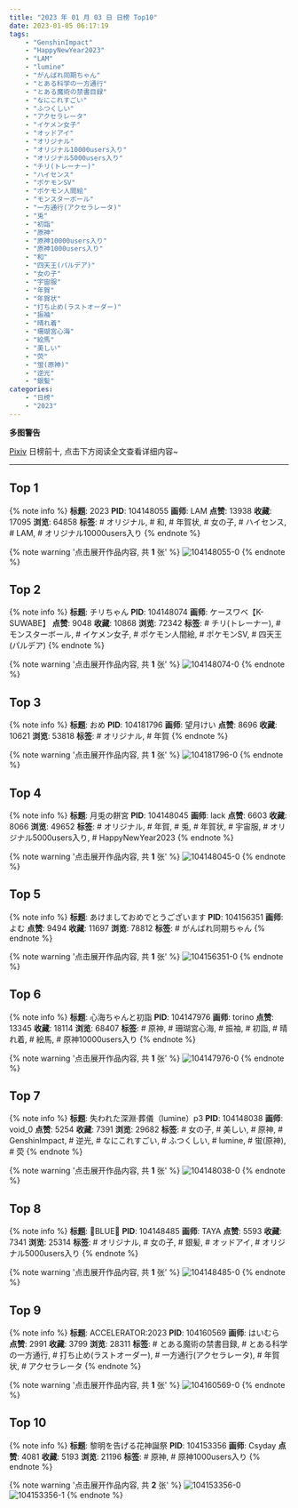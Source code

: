 ```yaml
---
title: "2023 年 01 月 03 日 日榜 Top10"
date: 2023-01-05 06:17:19
tags:
    - "GenshinImpact"
    - "HappyNewYear2023"
    - "LAM"
    - "lumine"
    - "がんばれ同期ちゃん"
    - "とある科学の一方通行"
    - "とある魔術の禁書目録"
    - "なにこれすごい"
    - "ふつくしい"
    - "アクセラレータ"
    - "イケメン女子"
    - "オッドアイ"
    - "オリジナル"
    - "オリジナル10000users入り"
    - "オリジナル5000users入り"
    - "チリ(トレーナー)"
    - "ハイセンス"
    - "ポケモンSV"
    - "ポケモン人間絵"
    - "モンスターボール"
    - "一方通行(アクセラレータ)"
    - "兎"
    - "初詣"
    - "原神"
    - "原神10000users入り"
    - "原神1000users入り"
    - "和"
    - "四天王(パルデア)"
    - "女の子"
    - "宇宙服"
    - "年賀"
    - "年賀状"
    - "打ち止め(ラストオーダー)"
    - "振袖"
    - "晴れ着"
    - "珊瑚宮心海"
    - "絵馬"
    - "美しい"
    - "荧"
    - "蛍(原神)"
    - "逆光"
    - "銀髪"
categories:
    - "日榜"
    - "2023"
---
```


<i class="fa fa-triangle-exclamation"></i>**多图警告**<i class="fa fa-triangle-exclamation"></i>

[Pixiv](https://www.pixiv.net/) 日榜前十, 点击下方阅读全文查看详细内容~

<!-- more -->

---

## Top 1

{% note info %}
**标题**: 2023
**PID**: 104148055 **画师**: LAM
**点赞**: 13938 **收藏**: 17095 **浏览**: 64858
**标签**: # オリジナル, # 和, # 年賀状, # 女の子, # ハイセンス, # LAM, # オリジナル10000users入り
{% endnote %}

{% note warning '点击展开作品内容, 共 **1** 张' %}
![104148055-0](https://i.pixiv.re/img-original/img/2023/01/02/00/00/29/104148055_p0.jpg)
{% endnote %}

## Top 2

{% note info %}
**标题**: チリちゃん
**PID**: 104148074 **画师**: ケースワベ【K-SUWABE】
**点赞**: 9048 **收藏**: 10868 **浏览**: 72342
**标签**: # チリ(トレーナー), # モンスターボール, # イケメン女子, # ポケモン人間絵, # ポケモンSV, # 四天王(パルデア)
{% endnote %}

{% note warning '点击展开作品内容, 共 **1** 张' %}
![104148074-0](https://i.pixiv.re/img-original/img/2023/01/02/00/00/33/104148074_p0.jpg)
{% endnote %}

## Top 3

{% note info %}
**标题**: おめ
**PID**: 104181796 **画师**: 望月けい
**点赞**: 8696 **收藏**: 10621 **浏览**: 53818
**标签**: # オリジナル, # 年賀
{% endnote %}

{% note warning '点击展开作品内容, 共 **1** 张' %}
![104181796-0](https://i.pixiv.re/img-original/img/2023/01/03/00/37/35/104181796_p0.png)
{% endnote %}

## Top 4

{% note info %}
**标题**: 月兎の餅宮
**PID**: 104148045 **画师**: lack
**点赞**: 6603 **收藏**: 8066 **浏览**: 49652
**标签**: # オリジナル, # 年賀, # 兎, # 年賀状, # 宇宙服, # オリジナル5000users入り, # HappyNewYear2023
{% endnote %}

{% note warning '点击展开作品内容, 共 **1** 张' %}
![104148045-0](https://i.pixiv.re/img-original/img/2023/01/02/00/00/26/104148045_p0.png)
{% endnote %}

## Top 5

{% note info %}
**标题**: あけましておめでとうございます
**PID**: 104156351 **画师**: よむ
**点赞**: 9494 **收藏**: 11697 **浏览**: 78812
**标签**: # がんばれ同期ちゃん
{% endnote %}

{% note warning '点击展开作品内容, 共 **1** 张' %}
![104156351-0](https://i.pixiv.re/img-original/img/2023/01/02/08/04/19/104156351_p0.png)
{% endnote %}

## Top 6

{% note info %}
**标题**: 心海ちゃんと初詣
**PID**: 104147976 **画师**: torino
**点赞**: 13345 **收藏**: 18114 **浏览**: 68407
**标签**: # 原神, # 珊瑚宮心海, # 振袖, # 初詣, # 晴れ着, # 絵馬, # 原神10000users入り
{% endnote %}

{% note warning '点击展开作品内容, 共 **1** 张' %}
![104147976-0](https://i.pixiv.re/img-original/img/2023/01/02/00/00/09/104147976_p0.jpg)
{% endnote %}

## Top 7

{% note info %}
**标题**: 失われた深淵·葬儀（lumine）p3
**PID**: 104148038 **画师**: void_0
**点赞**: 5254 **收藏**: 7391 **浏览**: 29682
**标签**: # 女の子, # 美しい, # 原神, # GenshinImpact, # 逆光, # なにこれすごい, # ふつくしい, # lumine, # 蛍(原神), # 荧
{% endnote %}

{% note warning '点击展开作品内容, 共 **1** 张' %}
![104148038-0](https://i.pixiv.re/img-original/img/2023/01/02/00/00/24/104148038_p0.jpg)
{% endnote %}

## Top 8

{% note info %}
**标题**: 💙BLUE💙
**PID**: 104148485 **画师**: TAYA
**点赞**: 5593 **收藏**: 7341 **浏览**: 25314
**标签**: # オリジナル, # 女の子, # 銀髪, # オッドアイ, # オリジナル5000users入り
{% endnote %}

{% note warning '点击展开作品内容, 共 **1** 张' %}
![104148485-0](https://i.pixiv.re/img-original/img/2023/01/02/00/06/03/104148485_p0.jpg)
{% endnote %}

## Top 9

{% note info %}
**标题**: ACCELERATOR:2023
**PID**: 104160569 **画师**: はいむら
**点赞**: 2991 **收藏**: 3799 **浏览**: 28311
**标签**: # とある魔術の禁書目録, # とある科学の一方通行, # 打ち止め(ラストオーダー), # 一方通行(アクセラレータ), # 年賀状, # アクセラレータ
{% endnote %}

{% note warning '点击展开作品内容, 共 **1** 张' %}
![104160569-0](https://i.pixiv.re/img-original/img/2023/01/02/12/13/01/104160569_p0.png)
{% endnote %}

## Top 10

{% note info %}
**标题**: 黎明を告げる花神誕祭
**PID**: 104153356 **画师**: Csyday
**点赞**: 4081 **收藏**: 5193 **浏览**: 21196
**标签**: # 原神, # 原神1000users入り
{% endnote %}

{% note warning '点击展开作品内容, 共 **2** 张' %}
![104153356-0](https://i.pixiv.re/img-original/img/2023/01/03/19/55/50/104153356_p0.jpg)
![104153356-1](https://i.pixiv.re/img-original/img/2023/01/03/19/55/50/104153356_p1.jpg)
{% endnote %}
